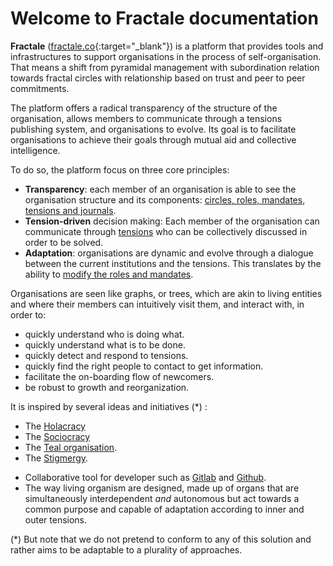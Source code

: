 # Welcome to Fractale documentation

**Fractale** ([fractale.co](https://fractale.co){:target="_blank"}) is a platform that provides tools and infrastructures to support organisations in the process of self-organisation. That means a shift from pyramidal management with subordination relation towards fractal circles with relationship based on trust and peer to peer commitments.

The platform offers a radical transparency of the structure of the organisation, allows members to communicate through a tensions publishing system, and organisations to evolve. Its goal 
is to facilitate organisations to achieve their goals through mutual aid and collective intelligence.

To do so, the platform focus on three core principles:

* **Transparency**: each member of an organisation is able to see the organisation structure and its components: [circles, roles, mandates](circle), [tensions and journals](tension).
* **Tension-driven** decision making: Each member of the organisation can communicate through [tensions](tension) who can be collectively discussed in order to be solved.
* **Adaptation**: organisations are dynamic and evolve through a dialogue between the current institutions and the tensions. This translates by the ability to [modify the roles and mandates](shorts/help).

Organisations are seen like graphs, or trees, which are akin to living entities and where their members can intuitively visit them, and interact with, in order to:

* quickly understand who is doing what.
* quickly understand what is to be done.
* quickly detect and respond to tensions.
* quickly find the right people to contact to get information.
* facilitate the on-boarding flow of newcomers.
* be robust to growth and reorganization.


It is inspired by several ideas and initiatives (\*) :

* The [Holacracy](https://en.wikipedia.org/wiki/Holacracy) 
* The [Sociocracy](https://en.wikipedia.org/wiki/Sociocracy)
* The [Teal organisation](https://reinventingorganizationswiki.com).
* The [Stigmergy](https://wiki.p2pfoundation.net/Stigmergy).
<!--* The [liberated company](https://en.wikipedia.org/wiki/Liberated_company). -->
* Collaborative tool for developer such as [Gitlab](https://en.wikipedia.org/wiki/GitLab) and [Github](https://github.com).
* The way living organism are designed, made up of organs that are simultaneously interdependent *and* autonomous but act towards a common purpose and capable of adaptation according to inner and outer tensions.

(\*) But note that we do not pretend to conform to any of this solution and rather aims to be adaptable to a plurality of approaches.

